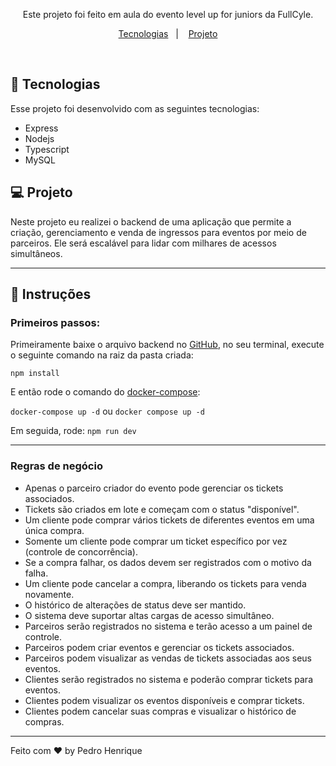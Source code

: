 <p align="center">
Este projeto foi feito em aula do evento level up for juniors da FullCyle. <br/>
</p>

<p align="center">
  <a href="#-tecnologias">Tecnologias</a>&nbsp;&nbsp;&nbsp;|&nbsp;&nbsp;&nbsp;
  <a href="#-projeto">Projeto</a>
</p>

<br>

## 🚀 Tecnologias

Esse projeto foi desenvolvido com as seguintes tecnologias:

- Express
- Nodejs
- Typescript
- MySQL 

## 💻 Projeto

Neste projeto eu realizei o backend de uma aplicação que permite a criação, gerenciamento e venda de ingressos para eventos por meio de parceiros. Ele será escalável para lidar com milhares de acessos simultâneos.

---

## 🤔 Instruções

### Primeiros passos:

Primeiramente baixe o arquivo backend no [GitHub](https://github.com/pdro-h0/tickets-level-up-for-juniors-1/), no seu terminal, execute o seguinte comando na raiz da pasta criada:

`npm install`

E então rode o comando do [docker-compose](https://docs.docker.com/compose/):

`docker-compose up -d`
ou
`docker compose up -d`

Em seguida, rode:
`npm run dev`

---

### Regras de negócio

- Apenas o parceiro criador do evento pode gerenciar os tickets associados.
- Tickets são criados em lote e começam com o status "disponível".
- Um cliente pode comprar vários tickets de diferentes eventos em uma única compra.
- Somente um cliente pode comprar um ticket específico por vez (controle de concorrência).
- Se a compra falhar, os dados devem ser registrados com o motivo da falha.
- Um cliente pode cancelar a compra, liberando os tickets para venda novamente.
- O histórico de alterações de status deve ser mantido.
- O sistema deve suportar altas cargas de acesso simultâneo.
- Parceiros serão registrados no sistema e terão acesso a um painel de controle.
- Parceiros podem criar eventos e gerenciar os tickets associados.
- Parceiros podem visualizar as vendas de tickets associadas aos seus eventos.
- Clientes serão registrados no sistema e poderão comprar tickets para eventos.
- Clientes podem visualizar os eventos disponíveis e comprar tickets.
- Clientes podem cancelar suas compras e visualizar o histórico de compras.

---

Feito com ♥ by Pedro Henrique